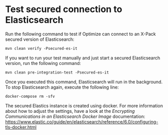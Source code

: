 # Test secured connection to Elasticsearch

Run the following command to test if Optimize can connect
to an X-Pack secured version of Elasticsearch:

```
mvn clean verify -Psecured-es-it
```

If you want to run your test manually and just start a
secured Elasticsearch version, run the following command:

```
mvn clean pre-integration-test -Psecured-es-it
```

Once you executed this command, Elasticsearch will run in the background. To 
stop Elasticsearch again, execute the following line:
```
docker-compose rm -sfv
```

The secured Elastics instance is created using docker. 
For more information about how to adjust the settings, have
a look at the *Encrypting Communications in an Elasticsearch Docker Image* documentation:
https://www.elastic.co/guide/en/elasticsearch/reference/6.0/configuring-tls-docker.html